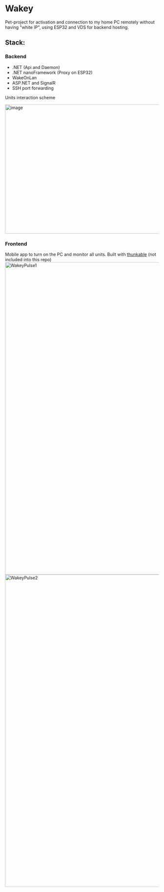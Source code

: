 # Wakey
Pet-project for activation and connection to my home PC remotely without having "white IP", using ESP32 and VDS for backend hosting.

## Stack:
### Backend
- .NET (Api and Daemon)
- .NET nanoFramework (Proxy on ESP32)
- WakeOnLan
- ASP.NET and SignalR
- SSH port forwarding

Units interaction scheme

<img width="711" height="423" alt="image" src="https://github.com/user-attachments/assets/b06bd35c-7f3b-4246-917e-ba8ca12b0977" />

### Frontend
Mobile app to turn on the PC and monitor all units. Built with [thunkable](https://thunkable.com/) (not included into this repo)
<img width="540" height="1022" alt="WakeyPulse1" src="https://github.com/user-attachments/assets/b3f8e05f-1691-4146-b087-fb505f1a5af2" />
<img width="540" height="1022" alt="WakeyPulse2" src="https://github.com/user-attachments/assets/1102cde3-b34d-4bba-bbe7-c7f920d40e7f" />
